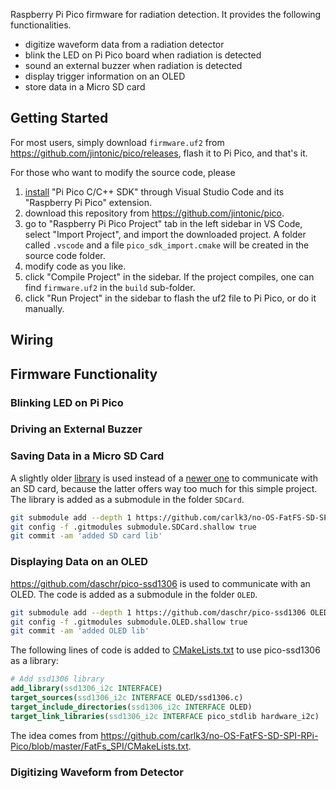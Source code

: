 Raspberry Pi Pico firmware for radiation detection. It provides the following functionalities.

* digitize waveform data from a radiation detector
* blink the LED on Pi Pico board when radiation is detected
* sound an external buzzer when radiation is detected
* display trigger information on an OLED
* store data in a Micro SD card

## Getting Started
For most users, simply download `firmware.uf2` from <https://github.com/jintonic/pico/releases>, flash it to Pi Pico, and that's it.

For those who want to modify the source code, please

1. [install] "Pi Pico C/C++ SDK" through Visual Studio Code and its "Raspberry Pi Pico" extension.
2. download this repository from <https://github.com/jintonic/pico>.
3. go to "Raspberry Pi Pico Project" tab in the left sidebar in VS Code, select "Import Project", and import the downloaded project. A folder called `.vscode` and a file `pico_sdk_import.cmake` will be created in the source code folder.
4. modify code as you like.
5. click "Compile Project" in the sidebar. If the project compiles, one can find `firmware.uf2` in the `build` sub-folder.
6. click "Run Project" in the sidebar to flash the uf2 file to Pi Pico, or do it manually.

[install]: https://datasheets.raspberrypi.com/pico/getting-started-with-pico.pdf

## Wiring

## Firmware Functionality

### Blinking LED on Pi Pico

### Driving an External Buzzer

### Saving Data in a Micro SD Card
A slightly older [library](https://github.com/carlk3/no-OS-FatFS-SD-SPI-RPi-Pico) is used instead of a [newer one](https://github.com/carlk3/no-OS-FatFS-SD-SDIO-SPI-RPi-Pico) to communicate with an SD card, because the latter offers way too much for this simple project. The library is added as a submodule in the folder `SDCard`.

```sh
git submodule add --depth 1 https://github.com/carlk3/no-OS-FatFS-SD-SPI-RPi-Pico SDCard
git config -f .gitmodules submodule.SDCard.shallow true
git commit -am 'added SD card lib'
```

### Displaying Data on an OLED
<https://github.com/daschr/pico-ssd1306> is used to communicate with an OLED. The code is added as a submodule in the folder `OLED`.

```sh
git submodule add --depth 1 https://github.com/daschr/pico-ssd1306 OLED
git config -f .gitmodules submodule.OLED.shallow true
git commit -am 'added OLED lib'
```

The following lines of code is added to [CMakeLists.txt](CMakeLists.txt) to use pico-ssd1306 as a library:

```cmake
# Add ssd1306 library
add_library(ssd1306_i2c INTERFACE)
target_sources(ssd1306_i2c INTERFACE OLED/ssd1306.c)
target_include_directories(ssd1306_i2c INTERFACE OLED)
target_link_libraries(ssd1306_i2c INTERFACE pico_stdlib hardware_i2c)
```

The idea comes from <https://github.com/carlk3/no-OS-FatFS-SD-SPI-RPi-Pico/blob/master/FatFs_SPI/CMakeLists.txt>.

### Digitizing Waveform from Detector